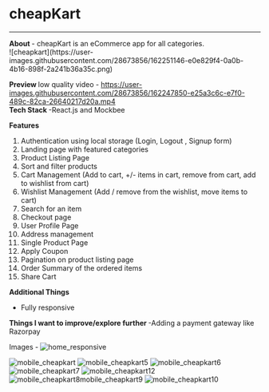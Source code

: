 <h1> cheapKart </h1>
<hr/>
<b> About </b>
- cheapKart is an eCommerce app for all categories.
<br/>
![cheapkart](https://user-images.githubusercontent.com/28673856/162251146-e0e829f4-0a0b-4b16-898f-2a241b36a35c.png)

<b> Preview </b>
low quality video -
https://user-images.githubusercontent.com/28673856/162247850-e25a3c6c-e7f0-489c-82ca-26640217d20a.mp4
<br/>
<b> Tech Stack </b>
-React.js and Mockbee 

<b> Features </b>

1. Authentication using local storage  (Login, Logout , Signup form) 
2. Landing page with featured categories
3. Product Listing Page
4. Sort and filter products
5. Cart Management (Add to cart, +/- items in cart, remove from cart, add to wishlist from cart)
6. Wishlist Management (Add / remove from the wishlist, move items to cart)
7. Search for an item 
8. Checkout page 
9. User Profile Page
10. Address management
11. Single Product Page
12. Apply Coupon
13. Pagination on product listing page
14. Order Summary of the ordered items
15. Share Cart 

<b> Additional Things </b>
- Fully responsive

<b> Things I want to improve/explore further </b>
-Adding a payment gateway like Razorpay

Images -
![home_responsive](https://user-images.githubusercontent.com/28673856/162248626-655d2e5c-21c1-4a04-bc82-c8bd497cb344.png)

![mobile_cheapkart](https://user-images.githubusercontent.com/28673856/162250601-9c99950c-e6c0-4990-9833-0d9a69a36288.png)
![mobile_cheapkart5](https://user-images.githubusercontent.com/28673856/162250646-ee6f5e6b-007f-4060-8cd6-15d2cf378d6e.png)
![mobile_cheapkart6](https://user-images.githubusercontent.com/28673856/162250673-3002b7c0-122d-4aef-9d0d-8e0763384533.png)
![mobile_cheapkart7](https://user-images.githubusercontent.com/28673856/162250688-781f1754-10fd-4a8f-b790-a3373319e0a6.png)
![mobile_cheapkart12](https://user-images.githubusercontent.com/28673856/162250761-c9c0597e-4f36-4c05-946a-ffa332c2fe0c.png)
![mobile_cheapkart8![mobile_cheapkart9](https://user-images.githubusercontent.com/28673856/162250718-d6563073-a8a7-44e9-aabb-2f626e7ea997.png)
](https://user-images.githubusercontent.com/28673856/162250698-1e78c08c-07de-4b50-bea7-8684d9d90bb4.png)
![mobile_cheapkart10](https://user-images.githubusercontent.com/28673856/162250742-e35c3a0a-5208-44a0-8af8-24d971bfee61.png)
